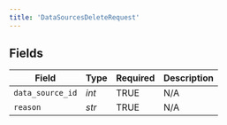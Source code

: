 ```yaml
---
title: 'DataSourcesDeleteRequest'
---
```



## Fields

| Field              | Type               | Required           | Description        |
| ------------------ | ------------------ | ------------------ | ------------------ |
| `data_source_id`   | *int*              | TRUE | N/A                |
| `reason`           | *str*              | TRUE | N/A                |